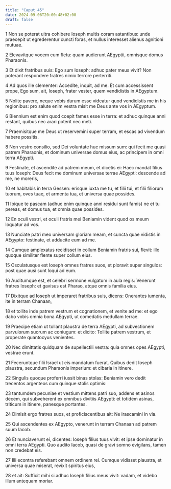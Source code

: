 ```yaml
---
title: "Caput 45"
date: 2024-09-06T20:00:48+02:00
draft: false
---
```



1 Non se poterat ultra cohibere Ioseph multis coram astantibus: unde praecepit ut egrederentur cuncti foras, et nullus interesset alienus agnitioni mutuae.

2 Elevavitque vocem cum fletu: quam audierunt AEgyptii, omnisque domus Pharaonis.

3 Et dixit fratribus suis: Ego sum Ioseph: adhuc pater meus vivit? Non poterant respondere fratres nimio terrore perterriti.

4 Ad quos ille clementer: Accedite, inquit, ad me. Et cum accessissent prope, Ego sum, ait, Ioseph, frater vester, quem vendidistis in AEgyptum.

5 Nolite pavere, neque vobis durum esse videatur quod vendidistis me in his regionibus: pro salute enim vestra misit me Deus ante vos in AEgyptum.

6 Biennium est enim quod coepit fames esse in terra: et adhuc quinque anni restant, quibus nec arari poterit nec meti.

7 Praemisitque me Deus ut reservemini super terram, et escas ad vivendum habere possitis.

8 Non vestro consilio, sed Dei voluntate huc missum sum: qui fecit me quasi patrem Pharaonis, et dominum universae domus eius, ac principem in omni terra AEgypti.

9 Festinate, et ascendite ad patrem meum, et dicetis ei: Haec mandat filius tuus Ioseph: Deus fecit me dominum universae terrae AEgypti: descende ad me, ne moreris,

10 et habitabis in terra Gessen: erisque iuxta me tu, et filii tui, et filii filiorum tuorum, oves tuae, et armenta tua, et universa quae possides.

11 Ibique te pascam (adhuc enim quinque anni residui sunt famis) ne et tu pereas, et domus tua, et omnia quae possides.

12 En oculi vestri, et oculi fratris mei Beniamin vident quod os meum loquatur ad vos.

13 Nunciate patri meo universam gloriam meam, et cuncta quae vidistis in AEgypto: festinate, et adducite eum ad me.

14 Cumque amplexatus recidisset in collum Beniamin fratris sui, flevit: illo quoque similiter flente super collum eius.

15 Osculatusque est Ioseph omnes fratres suos, et ploravit super singulos: post quae ausi sunt loqui ad eum.

16 Auditumque est, et celebri sermone vulgatum in aula regis: Venerunt fratres Ioseph: et gavisus est Pharao, atque omnis familia eius.

17 Dixitque ad Ioseph ut imperaret fratribus suis, dicens: Onerantes iumenta, ite in terram Chanaan,

18 et tollite inde patrem vestrum et cognationem, et venite ad me: et ego dabo vobis omnia bona AEgypti, ut comedatis medullam terrae.

19 Praecipe etiam ut tollant plaustra de terra AEgypti, ad subvectionem parvulorum suorum ac coniugum: et dicito: Tollite patrem vestrum, et properate quantocyus venientes.

20 Nec dimittatis quidquam de supellectili vestra: quia omnes opes AEgypti, vestrae erunt.

21 Feceruntque filii Israel ut eis mandatum fuerat. Quibus dedit Ioseph plaustra, secundum Pharaonis imperium: et cibaria in itinere.

22 Singulis quoque proferri iussit binas stolas: Beniamin vero dedit trecentos argenteos cum quinque stolis optimis:

23 tantumdem pecuniae et vestium mittens patri suo, addens et asinos decem, qui subveherent ex omnibus divitiis AEgypti: et totidem asinas, triticum in itinere, panesque portantes.

24 Dimisit ergo fratres suos, et proficiscentibus ait: Ne irascamini in via.

25 Qui ascendentes ex AEgypto, venerunt in terram Chanaan ad patrem suum Iacob.

26 Et nunciaverunt ei, dicentes: Ioseph filius tuus vivit: et ipse dominatur in omni terra AEgypti. Quo audito Iacob, quasi de gravi somno evigilans, tamen non credebat eis.

27 Illi econtra referebant omnem ordinem rei. Cumque vidisset plaustra, et universa quae miserat, revixit spiritus eius,

28 et ait: Sufficit mihi si adhuc Ioseph filius meus vivit: vadam, et videbo illum antequam moriar.

